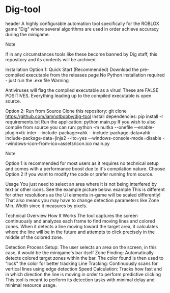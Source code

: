 # Dig-tool
header
A highly configurable automation tool specifically for the ROBLOX game "Dig" where several algorithms are used in order achieve accuracy during the minigame.

Note

If in any circumstances tools like these become banned by Dig staff, this repository and its contents will be archived.

Installation
Option 1: Quick Start (Recommended)
Download the pre-compiled executable from the releases page
No Python installation required - just run the .exe file
Warning

Antiviruses will flag the compiled executable as a virus! These are FALSE POSITIVES. Everything leading up to the compiled executable is open source.

Option 2: Run from Source
Clone this repository: git clone https://github.com/iamnotbobby/dig-tool
Install dependencies: pip install -r requirements.txt
Run the application: python main.py
If you wish to also compile from source you can run: python -m nuitka --onefile --enable-plugin=tk-inter --include-package=ahk --include-package-data=ahk --include-package-data=jinja2 --lto=yes --windows-console-mode=disable --windows-icon-from-ico=assets/icon.ico main.py

Note

Option 1 is recommended for most users as it requires no technical setup and comes with a performance boost due to it's compilation nature. Choose Option 2 if you want to modify the code or prefer running from source.

Usage
You just need to select an area where it is not being interfered by text or other icons. See the example picture below. example This is different for other resolutions as the UI elements in-game will be scaled differently! That also means you may have to change detection parameters like Zone Min. Width since it measures by pixels.

Technical Overview
How It Works
The tool captures the screen continuously and analyzes each frame to find moving lines and colored zones. When it detects a line moving toward the target area, it calculates where the line will be in the future and attempts to click precisely in the middle of the colored zone.

Detection Process
Setup: The user selects an area on the screen, in this case, it would be the minigame's bar itself
Zone Finding: Automatically detects colored target zones within the bar. The color found is then used to "lock" the color for better tracking
Line Tracking: Continuously scans for vertical lines using edge detection
Speed Calculation: Tracks how fast and in which direction the line is moving in order to perform predictive clicking
This tool is meant to perform its detection tasks with minimal delay and minimal resource usage.
